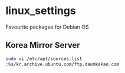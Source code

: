 # linux_settings
Favourite packages for Debian OS


## Korea Mirror Server

```bash
sudo vi /etc/apt/sources.list
:%s/kr.archive.ubuntu.com/ftp.daumkakao.com
```
